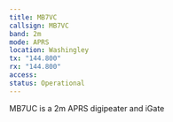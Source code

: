 ```yaml
---
title: MB7VC
callsign: MB7VC
band: 2m
mode: APRS
location: Washingley
tx: "144.800"
rx: "144.800"
access: 
status: Operational
---
```

MB7UC is a 2m APRS digipeater and iGate
